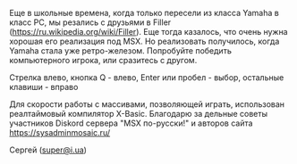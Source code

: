 Еще в школьные времена, когда только пересели из класса Yamahа в класс PC, мы резались с друзьями в Filler (https://ru.wikipedia.org/wiki/Filler). Еще тогда казалось, что очень нужна хорошая его реализация под MSX. Но реализовать получилось, когда Yamaha стала уже ретро-железом. 
Попробуйте победить компьютерного игрока, или сразитесь с другом. 

Стрелка влево, кнопка Q - влево,
Enter или пробел - выбор, 
остальные клавиши - вправо

Для скорости работы с массивами, позволяющей играть, использован реалтаймовый компилятор X-Basic.
Благодарю за дельные советы участников Diskord сервера "MSX по-русски!" и авторов сайта https://sysadminmosaic.ru/

Сергей (super@i.ua)